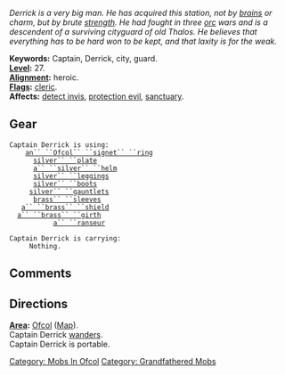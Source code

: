 *Derrick is a very big man. He has acquired this station, not by
[brains](Intelligence "wikilink") or charm, but by brute
[strength](Strength "wikilink"). He had fought in three
[orc](Orcs "wikilink") wars and is a descendent of a surviving cityguard
of old Thalos. He believes that everything has to be hard won to be
kept, and that laxity is for the weak.*

**Keywords:** Captain, Derrick, city, guard.  
**[Level](Level "wikilink"):** 27.  
**[Alignment](Alignment "wikilink"):** heroic.  
**[Flags](:Category:_Mob_Types "wikilink"):**
[cleric](Spellcasting_Mobs "wikilink").  
**Affects:** [detect invis](Detect_Invis "wikilink"), [protection
evil](Protection_Evil "wikilink"), [sanctuary](Sanctuary "wikilink").  

## Gear

`Captain Derrick is using:`  
<worn on finger>`    `[`an`` ``Ofcol`` ``signet`` ``ring`](Ofcol_Signet_Ring "wikilink")  
<worn on body>`      `[`silver`` ``plate`](Silver_Plate "wikilink")  
<worn on head>`      `[`a`` ``silver`` ``helm`](Silver_Helm "wikilink")  
<worn on legs>`      `[`silver`` ``leggings`](Silver_Leggings_(Ofcol) "wikilink")  
<worn on feet>`      `[`silver`` ``boots`](Silver_Boots "wikilink")  
<worn on hands>`     `[`silver`` ``gauntlets`](Silver_Gauntlets "wikilink")  
<worn on arms>`      `[`brass`` ``sleeves`](Brass_Sleeves "wikilink")  
<held in offhand>`   `[`a`` ``brass`` ``shield`](Brass_Shield "wikilink")  
<worn about waist>`  `[`a`` ``brass`` ``girth`](Brass_Girth "wikilink")  
<wielded>`           `[`a`` ``ranseur`](Ranseur "wikilink")

`Captain Derrick is carrying:`  
`     Nothing.`

## Comments

## Directions

**[Area](:Category:_Areas "wikilink"):**
[Ofcol](:Category:_Ofcol "wikilink") ([Map](Ofcol_Map "wikilink")).  
Captain Derrick [wanders](Wandering_Mobs "wikilink").  
Captain Derrick is portable.  

[Category: Mobs In Ofcol](Category:_Mobs_In_Ofcol "wikilink") [Category:
Grandfathered Mobs](Category:_Grandfathered_Mobs "wikilink")
